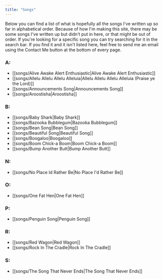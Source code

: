 ```yaml
---
title: "Songs"
---
```


Below you can find a list of what is hopefully all the songs I've written up so far in alphabetical order. Because of how I'm making this site, there may be some songs I've written up but didn't put in here, or that might be out of order. If you're looking for a specific song you can try searching for it in the search bar. If you find it and it isn't listed here, feel free to send me an email using the Contact Me button at the bottom of every page.

### A:
- [[songs/Alive Awake Alert Enthusiastic|Alive Awake Alert Enthusiastic]]
- [[songs/Allelu Allelu Allelu Alleluia|Allelu Allelu Allelu Alleluia (Praise ye the Lord)]]
- [[songs/Announcements Song|Announcements Song]]
- [[songs/Aroostisha|Aroostisha]]
### B:
- [[songs/Baby Shark|Baby Shark]]
- [[songs/Bazooka Bubblegum|Bazooka Bubblegum]]
- [[songs/Bean Song|Bean Song]]
- [[songs/Beautiful Song|Beautiful Song]]
- [[songs/Boogaloo|Boogaloo]]
- [[songs/Boom Chick-a Boom|Boom Chick-a Boom]]
- [[songs/Bump Another Butt|Bump Another Butt]]
### N:
- [[songs/No Place Id Rather Be|No Place I'd Rather Be]]
### O:
- [[songs/One Fat Hen|One Fat Hen]]
### P:
- [[songs/Penguin Song|Penguin Song]]
### R:
- [[songs/Red Wagon|Red Wagon]]
- [[songs/Rock In The Cradle|Rock In The Cradle]]
### S:
- [[songs/The Song That Never Ends|The Song That Never Ends]]